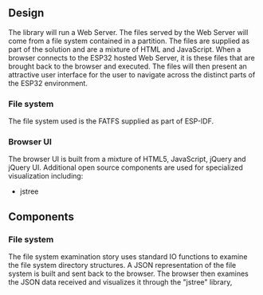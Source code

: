 ## Design
The library will run a Web Server.  The files served by the Web Server will come from a file system contained
in a partition.  The files are supplied as part of the solution and are a mixture of HTML and JavaScript.  When
a browser connects to the ESP32 hosted Web Server, it is these files that are brought back to the browser and
executed.  The files will then present an attractive user interface for the user to navigate across the distinct
parts of the ESP32 environment.


### File system
The file system used is the FATFS supplied as part of ESP-IDF.

### Browser UI
The browser UI is built from a mixture of HTML5, JavaScript, jQuery and jQuery UI.  Additional open source components
are used for specialized visualization including:

* jstree


## Components

### File system
The file system examination story uses standard IO functions to examine the file system directory structures.  A
JSON representation of the file system is built and sent back to the browser.  The browser then examines the JSON
data received and visualizes it through the "jstree" library,


